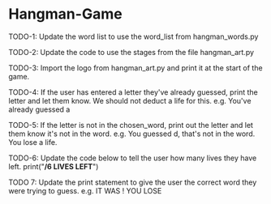 # Hangman-Game
TODO-1:
Update the word list to use the word_list from hangman_words.py

TODO-2:
Update the code to use the stages from the file hangman_art.py

TODO-3:
Import the logo from hangman_art.py and print it at the start of the game.

TODO-4:
If the user has entered a letter they've already guessed, print the letter and let them know.
We should not deduct a life for this.
e.g. You've already guessed a

TODO-5:
If the letter is not in the chosen_word, print out the letter and let them know it's not in the word.
e.g. You guessed d, that's not in the word. You lose a life.

TODO-6:
Update the code below to tell the user how many lives they have left. print("****************************<???>/6 LIVES LEFT****************************")

TODO 7:
Update the print statement to give the user the correct word they were trying to guess.
e.g. IT WAS <Correct Word>! YOU LOSE
